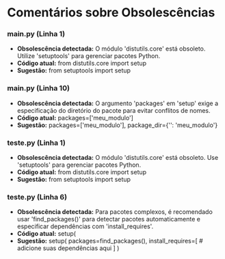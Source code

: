 # Comentários sobre Obsolescências

### main.py (Linha 1)
- **Obsolescência detectada:** O módulo 'distutils.core' está obsoleto. Utilize 'setuptools' para gerenciar pacotes Python.
- **Código atual:** from distutils.core import setup
- **Sugestão:** from setuptools import setup


### main.py (Linha 10)
- **Obsolescência detectada:** O argumento 'packages' em 'setup' exige a especificação do diretório do pacote para evitar conflitos de nomes.
- **Código atual:** packages=['meu_modulo']
- **Sugestão:** packages=['meu_modulo'], package_dir={'': 'meu_modulo'}


### teste.py (Linha 1)
- **Obsolescência detectada:** O módulo 'distutils.core' está obsoleto. Use 'setuptools' para gerenciar pacotes Python.
- **Código atual:** from distutils.core import setup
- **Sugestão:** from setuptools import setup


### teste.py (Linha 6)
- **Obsolescência detectada:** Para pacotes complexos, é recomendado usar 'find_packages()' para detectar pacotes automaticamente e especificar dependências com 'install_requires'.
- **Código atual:**     setup(
- **Sugestão:**     setup(
        packages=find_packages(),
        install_requires=[
            # adicione suas dependências aqui
        ]
    )

